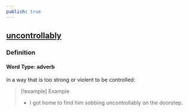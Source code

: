 ```yaml
---
publish: true
---
```


## [uncontrollably](https://dictionary.cambridge.org/dictionary/english/uncontrollably)

### Definition
#### Word Type: adverb
in a way that is too strong or violent to be controlled:

>[!example] Example
> - I got home to find him sobbing uncontrollably on the doorstep.
